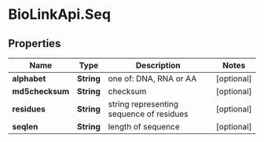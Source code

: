 # BioLinkApi.Seq

## Properties
Name | Type | Description | Notes
------------ | ------------- | ------------- | -------------
**alphabet** | **String** | one of: DNA, RNA or AA | [optional] 
**md5checksum** | **String** | checksum | [optional] 
**residues** | **String** | string representing sequence of residues | [optional] 
**seqlen** | **String** | length of sequence | [optional] 


